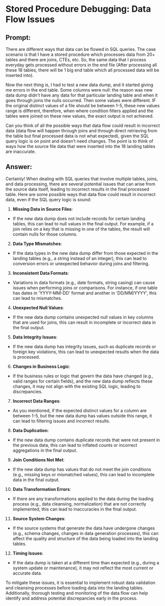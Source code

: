 # Stored Procedure Debugging: Data Flow Issues

## Prompt:

There are different ways that data can be flowed in SQL queries. The case scenario is that I have a stored procedure which processes data from 20+ tables and there are joins, CTEs, etc. So, the same data that I process everyday gets processed without errors in the end file (After processing all these 18 tables, there will be 1 big end table which all processed data will be inserted into). 

Now the next thing is, I had to test a new data dump, and it started giving me errors in the end table. Some columns were null: the reason was new data dump didn't have any data for that particular landing table and when it goes through joins the nulls occurred. Then some values were different. IF the original distinct values of a file should be between 1-5, these new values range is different, therefore, when where condition filters applied and the tables were joined on these new values, the exact output is not achieved. 

Can you think of all the possible ways that data flow could result in incorrect data (data flow will happen through joins and through direct retrieving from the table but final processed data is not what expected), given the SQL query logic is on point and doesn't need changes. The point is to think of ways how the source file data that were inserted into the 18 landing tables are inaccurate.

## Answer:

Certainly! When dealing with SQL queries that involve multiple tables, joins, and data processing, there are several potential issues that can arise from the source data itself, leading to incorrect results in the final processed table. Here are some possible ways that data flow could result in incorrect data, even if the SQL query logic is sound:

1. **Missing Data in Source Files**:
- If the new data dump does not include records for certain landing tables, this can lead to null values in the final output. For example, if a join relies on a key that is missing in one of the tables, the result will contain nulls for those columns.

2. **Data Type Mismatches**:
- If the data types in the new data dump differ from those expected in the landing tables (e.g., a string instead of an integer), this can lead to conversion errors or unexpected behavior during joins and filtering.

3. **Inconsistent Data Formats**:
- Variations in data formats (e.g., date formats, string casing) can cause issues when performing joins or comparisons. For instance, if one table has dates in 'YYYY-MM-DD' format and another in 'DD/MM/YYYY', this can lead to mismatches.

4. **Unexpected Null Values**:
- If the new data dump contains unexpected null values in key columns that are used for joins, this can result in incomplete or incorrect data in the final output.

5. **Data Integrity Issues**:
- If the new data dump has integrity issues, such as duplicate records or foreign key violations, this can lead to unexpected results when the data is processed.

6. **Changes in Business Logic**:
- If the business rules or logic that govern the data have changed (e.g., valid ranges for certain fields), and the new data dump reflects these changes, it may not align with the existing SQL logic, leading to discrepancies.

7. **Incorrect Data Ranges**:
- As you mentioned, if the expected distinct values for a column are between 1-5, but the new data dump has values outside this range, it can lead to filtering issues and incorrect results.

8. **Data Duplication**:
- If the new data dump contains duplicate records that were not present in the previous data, this can lead to inflated counts or incorrect aggregations in the final output.

9. **Join Conditions Not Met**:
- If the new data dump has values that do not meet the join conditions (e.g., missing keys or mismatched values), this can lead to incomplete data in the final output.

10. **Data Transformation Errors**:
- If there are any transformations applied to the data during the loading process (e.g., data cleansing, normalization) that are not correctly implemented, this can lead to inaccuracies in the final output.

11. **Source System Changes**:
- If the source systems that generate the data have undergone changes (e.g., schema changes, changes in data generation processes), this can affect the quality and structure of the data being loaded into the landing tables.

12. **Timing Issues**:
- If the data dump is taken at a different time than expected (e.g., during a system update or maintenance), it may not reflect the most current or accurate data.

To mitigate these issues, it is essential to implement robust data validation and cleansing processes before loading data into the landing tables. Additionally, thorough testing and monitoring of the data flow can help identify and address potential discrepancies early in the process.